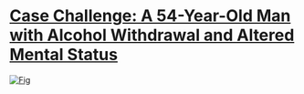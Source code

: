 <!--
Filename: 	2019-04-10.md
Project: 	/Users/shume/Developer/physician/NEJM/CC
Author: 	shumez <https://github.com/shumez>
Created: 	2019-04-18 21:22:1
Modified: 	2019-04-18 21:25:22
-----
Copyright (c) 2019 shumez
-->

# [Case Challenge: A 54-Year-Old Man with Alcohol Withdrawal and Altered Mental Status][2019_KearneyChristopherM]

> 

[![Fig][fig]][fig]


[2019_KearneyChristopherM]: https://www.nejm.org/doi/story/10.1056/feature.2019.04.08.100072
[fig]: .